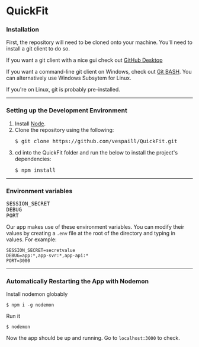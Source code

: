 # QuickFit

### Installation

First, the repository will need to be cloned onto your machine. You'll need to install a git client to do so.

If you want a git client with a nice gui check out <a href="https://desktop.github.com/">GitHub Desktop</a>

If you want a command-line git client on Windows, check out <a href="https://gitforwindows.org/">Git BASH</a>. You can alternatively use Windows Subsytem for Linux.

If you're on Linux, git is probably pre-installed.

<hr/>

### Setting up the Development Environment

<ol>
    <li>Install <a href="https://nodejs.org/en/">Node</a>.</li>
    <li>Clone the repository using the following:</li>
        <pre>$ git clone https://github.com/vespaill/QuickFit.git</pre>
    <li>cd into the QuickFit folder and run the below to install the project's dependencies:</li>
        <pre>$ npm install</pre>
</ol>
<hr/>

### Environment variables
<pre>
SESSION_SECRET
DEBUG
PORT
</pre>

Our app makes use of these environment variables. You can modify their values by creating a `.env` file at the root of the directory and typing in values. For example:

    SESSION_SECRET=secretvalue
    DEBUG=app:*,app-svr:*,app-api:*
    PORT=3000
<hr/>

### Automatically Restarting the App with Nodemon
Install nodemon globably

    $ npm i -g nodemon

Run it

    $ nodemon

Now the app should be up and running. Go to `localhost:3000` to check.
